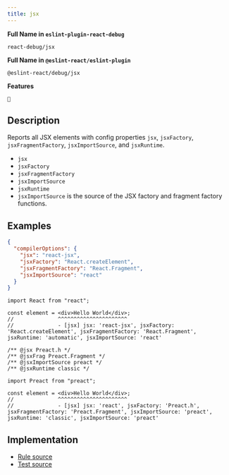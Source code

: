 ```yaml
---
title: jsx
---
```


**Full Name in `eslint-plugin-react-debug`**

```plain copy
react-debug/jsx
```

**Full Name in `@eslint-react/eslint-plugin`**

```plain copy
@eslint-react/debug/jsx
```

**Features**

`🐞`

## Description

Reports all JSX elements with config properties `jsx`, `jsxFactory`, `jsxFragmentFactory`, `jsxImportSource`, and `jsxRuntime`.

- `jsx`
- `jsxFactory`
- `jsxFragmentFactory`
- `jsxImportSource`
- `jsxRuntime`
- `jsxImportSource` is the source of the JSX factory and fragment factory functions.

## Examples

```json title="tsconfig.json"
{
  "compilerOptions": {
    "jsx": "react-jsx",
    "jsxFactory": "React.createElement",
    "jsxFragmentFactory": "React.Fragment",
    "jsxImportSource": "react"
  }
}
```

```tsx
import React from "react";

const element = <div>Hello World</div>;
//              ^^^^^^^^^^^^^^^^^^^^^^
//              - [jsx] jsx: 'react-jsx', jsxFactory: 'React.createElement', jsxFragmentFactory: 'React.Fragment', jsxRuntime: 'automatic', jsxImportSource: 'react'
```

```tsx
/** @jsx Preact.h */
/** @jsxFrag Preact.Fragment */
/** @jsxImportSource preact */
/** @jsxRuntime classic */

import Preact from "preact";

const element = <div>Hello World</div>;
//              ^^^^^^^^^^^^^^^^^^^^^^
//              - [jsx] jsx: 'react', jsxFactory: 'Preact.h', jsxFragmentFactory: 'Preact.Fragment', jsxImportSource: 'preact', jsxRuntime: 'classic', jsxImportSource: 'preact'
```

## Implementation

- [Rule source](https://github.com/Rel1cx/eslint-react/tree/main/packages/plugins/eslint-plugin-react-debug/src/rules/jsx-runtime.ts)
- [Test source](https://github.com/Rel1cx/eslint-react/tree/main/packages/plugins/eslint-plugin-react-debug/src/rules/jsx-runtime.spec.ts)
